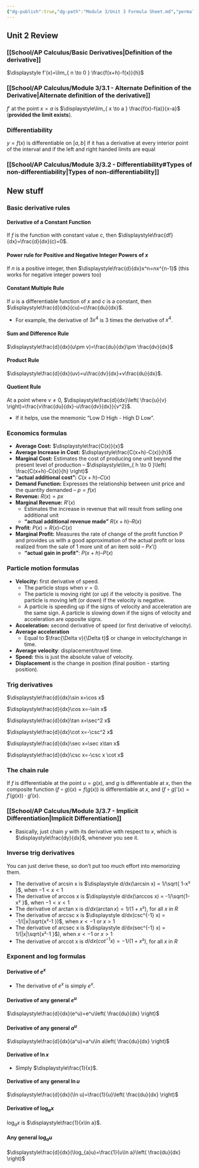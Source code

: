 ```yaml
---
{"dg-publish":true,"dg-path":"Module 3/Unit 3 Formula Sheet.md","permalink":"/module-3/unit-3-formula-sheet/","created":"","updated":""}
---
```


## Unit 2 Review
### [[School/AP Calculus/Basic Derivatives\|Definition of the derivative]]
$\displaystyle f'(x)=\lim_{ n \to 0 } \frac{f(x+h)-f(x)}{h}$
### [[School/AP Calculus/Module 3/3.1 - Alternate Definition of the Derivative\|Alternate definition of the derivative]]
$f'$ at the point $x=a$ is $\displaystyle\lim_{ x \to a } \frac{f(x)-f(a)}{x-a}$ (**provided the limit exists**).
### Differentiability
$y=f(x)$ is differentiable on $[a,b]$ if it has a derivative at every interior point of the interval and if the left and right handed limits are equal
### [[School/AP Calculus/Module 3/3.2 - Differentiability#Types of non-differentiability\|Types of non-differentiability]]
## New stuff
### Basic derivative rules
#### Derivative of a Constant Function
If $f$ is the function with constant value $c$, then $\displaystyle\frac{df}{dx}=\frac{d}{dx}(c)=0$.
#### Power rule for Positive and Negative Integer Powers of $x$
If $n$ is a positive integer, then $\displaystyle\frac{d}{dx}x^n=nx^{n-1}$ (this works for negative integer powers too)
#### Constant Multiple Rule
If $u$ is a differentiable function of $x$ and $c$ is a constant, then $\displaystyle\frac{d}{dx}(cu)=c\frac{du}{dx}$.
- For example, the derivative of $3x^4$ is $3$ times the derivative of $x^4$.
#### Sum and Difference Rule
$\displaystyle\frac{d}{dx}(u\pm v)=\frac{du}{dx}\pm \frac{dv}{dx}$
#### Product Rule
$\displaystyle\frac{d}{dx}(uv)=u\frac{dv}{dx}+v\frac{du}{dx}$.
#### Quotient Rule
At a point where $v\neq 0$, $\displaystyle\frac{d}{dx}\left( \frac{u}{v} \right)=\frac{v\frac{du}{dx}-u\frac{dv}{dx}}{v^2}$.
- If it helps, use the mnemonic “Low D High - High D Low”.
### Economics formulas
- **Average Cost:** $\displaystyle\frac{C(x)}{x}$
- **Average Increase in Cost:** $\displaystyle\frac{C(x+h)-C(x)}{h}$
- **Marginal Cost:** Estimates the cost of producing one unit beyond the present level of production – $\displaystyle\lim_{ h \to 0 }\left( \frac{C(x+h)-C(x)}{h} \right)$
- **“actual additional cost”:** $C(x + h) – C(x)$
- **Demand Function:** Expresses the relationship between unit price and the quantity demanded – $p = f(x)$
- **Revenue:** $R(x) = px$
- **Marginal Revenue:** $R'(x)$
	- Estimates the increase in revenue that will result from selling one additional unit
	- **“actual additional revenue made”** $R(x + h) – R(x)$
- **Profit**: $P(x) = R(x) – C(x)$
- **Marginal Profit:** Measures the rate of change of the profit function P and provides us with a good approximation of the actual profit or loss realized from the sale of 1 more unit of an item sold – $P x'()$
	- **“actual gain in profit”**: $P(x + h) – P(x)$
### Particle motion formulas
- **Velocity:** first derivative of speed. 
	- The particle stops when $v=0$.
	- The particle is moving right (or up) if the velocity is positive. The particle is moving left (or down) if the velocity is negative.
	- A particle is speeding up if the signs of velocity and acceleration are the same sign. A particle is slowing down if the signs of velocity and acceleration are opposite signs.
- **Acceleration:** second derivative of speed (or first derivative of velocity).
- **Average acceleration**
	- Equal to $\frac{\Delta v}{\Delta t}$ or change in velocity/change in time.
- **Average velocity**: displacement/travel time.
- **Speed:** this is just the absolute value of velocity.
- **Displacement** is the change in position (final position - starting position).
### Trig derivatives
$\displaystyle\frac{d}{dx}\sin x=\cos x$

$\displaystyle\frac{d}{dx}\cos  x=-\sin x$

$\displaystyle\frac{d}{dx}\tan x=\sec^2 x$

$\displaystyle\frac{d}{dx}\cot x=-\csc^2 x$

$\displaystyle\frac{d}{dx}\sec x=\sec x\tan x$

$\displaystyle\frac{d}{dx}\csc x=-\csc x \cot x$
### The chain rule
If $f$ is differentiable at the point $u=g(x)$, and $g$ is differentiable at 
$x$, then the composite function $(f\circ g)(x)= f(g(x))$ is differentiable at $x$, and $(f\circ g)'(x)=f'(g(x))\cdot g'(x)$.
### [[School/AP Calculus/Module 3/3.7 - Implicit Differentiation\|Implicit Differentiation]]
- Basically, just chain $y$ with its derivative with respect to $x$, which is $\displaystyle\frac{dy}{dx}$, whenever you see it.
### Inverse trig derivatives
You can just derive these, so don’t put too much effort into memorizing them.
- The derivative of arcsin x is $\displaystyle d/dx(\arcsin x) = 1/\sqrt{ 1-x² }$, when $-1 < x < 1$
- The derivative of arccos x is $\displaystyle d/dx(\arccos x) = -1/\sqrt{1-x²  }$, when $-1 < x < 1$
- The derivative of arctan x is $\displaystyle d/dx(\arctan x) = 1/(1+x²)$, for all $x$ in $R$
- The derivative of arccsc x is $\displaystyle d/dx(csc^{-1} x) = -1/(|x|\sqrt{x²-1  })$, when $x < -1$ or $x > 1$
- The derivative of arcsec x is $\displaystyle d/dx(sec^{-1} x) = 1/(|x|\sqrt{x²-1  }$), when $x < -1$ or $x > 1$
- The derivative of arccot x is $\displaystyle d/dx(cot^{-1} x) = -1/(1+x²)$, for all $x$ in $R$
### Exponent and log formulas
#### Derivative of $e^x$
- The derivative of $e^x$ is simply $e^x$.
#### Derivative of any general $e^u$
$\displaystyle\frac{d}{dx}(e^u)=e^u\left( \frac{du}{dx} \right)$
#### Derivative of any general $a^u$
$\displaystyle\frac{d}{dx}(a^u)=a^u\ln a\left( \frac{du}{dx} \right)$
#### Derivative of $\ln x$
- Simply $\displaystyle\frac{1}{x}$.
#### Derivative of any general $\ln u$
$\displaystyle\frac{d}{dx}(\ln u)=\frac{1}{u}\left( \frac{du}{dx} \right)$
#### Derivative of $\log_{a}x$
$\log_{a}x$ is $\displaystyle\frac{1}{x\ln a}$.
#### Any general $\log_{a}u$
$\displaystyle\frac{d}{dx}(\log_{a}u)=\frac{1}{u\ln a}\left( \frac{du}{dx} \right)$
